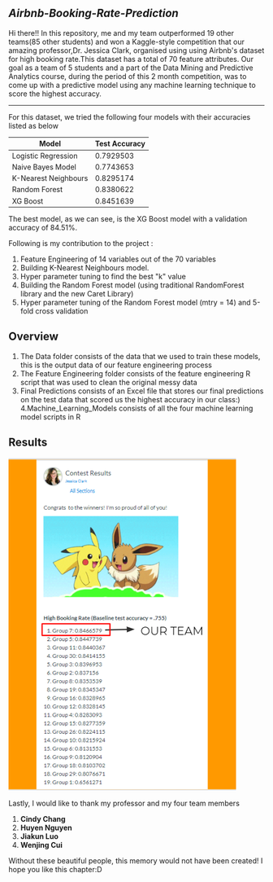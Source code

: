 ## _Airbnb-Booking-Rate-Prediction_

Hi there!! In this repository, me and my team outperformed 19 other teams(85 other students) and won a Kaggle-style competition that our amazing professor,Dr. Jessica Clark, organised using using Airbnb's dataset for high booking rate.This dataset has a total of 70 feature attributes. Our goal as a team of 5 students and a part of the Data Mining and Predictive Analytics course, during the period of this 2 month competition, was to come up with a predictive model using any machine learning technique to score the highest accuracy. 

------------------------------------

For this dataset, we tried the following four models with their accuracies listed as below 

|   Model                |Test Accuracy|
|------------------------|-------------------|
|Logistic Regression     |   0.7929503       |
|Naive Bayes Model       |   0.7743653       |
|K-Nearest Neighbours    |   0.8295174       |
|Random Forest           |   0.8380622       |
|XG Boost                |   0.8451639       |

The best model, as we can see, is the XG Boost model with a validation accuracy of 84.51%.

Following is my contribution to the project :

1) Feature Engineering of 14 variables out of the 70 variables
2) Building K-Nearest Neighbours model.
3) Hyper parameter tuning to find the best "k" value
4) Building the Random Forest model (using traditional RandomForest library and the new Caret Library)
5) Hyper parameter tuning of the Random Forest model (mtry = 14) and 5-fold cross validation

## Overview

  1. The Data folder consists of the data that we used to train these models, this is the output data of our feature engineering process
  2. The Feature Engineering folder consists of the feature engineering R script that was used to clean the original messy data
  3. Final Predictions consists of an Excel file that stores our final predictions on the test data that scored us the highest accuracy in our class:)
  4.Machine_Learning_Models consists of all the four machine learning model scripts in R
  
## Results
![Winning Team](https://github.com/Aishwarya4823/Airbnb-Booking-Rate-Prediction/blob/master/Winner%20Snapshot/We%20won!!.PNG "We won!!")

Lastly, I would like to thank my professor and my four team members 
1) **Cindy Chang**
2) **Huyen Nguyen**
3) **Jiakun Luo**
4) **Wenjing Cui**

Without these beautiful people, this memory would not have been created! I hope you like this chapter:D 
